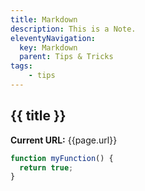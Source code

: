 ```yaml
---
title: Markdown
description: This is a Note.
eleventyNavigation:
  key: Markdown
  parent: Tips & Tricks
tags:
	- tips
---
```


<h2>{{ title }}</h2>

<p><strong>Current URL:</strong> {{page.url}}</p>

<!-- Markdown Template -->

```js
function myFunction() {
  return true;
}
```
